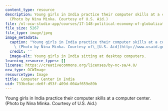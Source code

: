 ```yaml
---
content_type: resource
description: Young girls in India practice their computer skills at a computer center.
  (Photo by Nina Minka. Courtesy of U.S. Aid.)
file: /ol-ocw-studio-app/courses/17-148-political-economy-of-globalization-spring-2006/733bc6acde6fd53f409d004af659e89b_17-148s06-th.jpg
file_size: 5267
file_type: image/jpeg
image_metadata:
  caption: "Young girls in India practice their computer skills at a computer center.\
    \ (Photo by Nina Minka. Courtesy of\_[U.S. Aid](http://www.usaid.gov/).)"
  credit: ''
  image-alt: Young girls in India sitting at desktop computers.
learning_resource_types: []
license: https://creativecommons.org/licenses/by-nc-sa/4.0/
ocw_type: OCWImage
resourcetype: Image
title: Computer Center in India
uid: 733bc6ac-de6f-d53f-409d-004af659e89b
---
```

Young girls in India practice their computer skills at a computer center. (Photo by Nina Minka. Courtesy of U.S. Aid.)